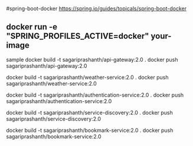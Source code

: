 #spring-boot-docker
https://spring.io/guides/topicals/spring-boot-docker

## docker run -e "SPRING_PROFILES_ACTIVE=docker" your-image

sample
docker build -t sagariprashanth/api-gateway:2.0 .
docker push sagariprashanth/api-gateway:2.0

docker build -t sagariprashanth/weather-service:2.0 .
docker push sagariprashanth/weather-service:2.0

docker build -t sagariprashanth/authentication-service:2.0 .
docker push sagariprashanth/authentication-service:2.0

docker build -t sagariprashanth/service-discovery:2.0 .
docker push sagariprashanth/service-discovery:2.0

docker build -t sagariprashanth/bookmark-service:2.0 .
docker push sagariprashanth/bookmark-service:2.0
